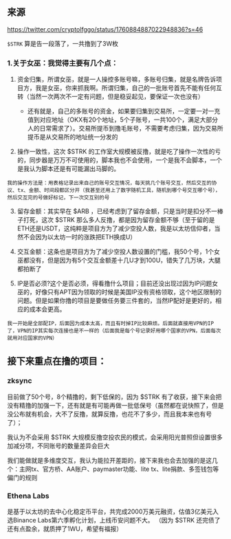## 来源
https://twitter.com/cryptolfggo/status/1760884887022948836?s=46

`$STRK` 算是告一段落了，一共撸到了3W枚

### 1.关于女巫：我觉得主要有几个点：
1. 资金归集，所谓女巫，就是一人操控多账号嘛，多账号归集，就是名牌告诉项目方，我是女巫，你来抓我啊。所谓归集，自己的一批账号首先不能有任何互转（当然一次两次不一定有问题，但是稳妥起见，要保证一次也没有）
    * 还有就是，自己的多账号的资金，如果要归集到交易所，一定要一对一充值到对应地址（OKX有20个地址，5个子账号，一共100个，满足大部分人的日常需求了）。交易所提币到撸毛账号，不需要考虑归集，因为交易所提币是从交易所的地址统一分发的

2. 操作一致性，这次 $STRK 的工作室大规模被反撸，就是吃了操作一次性的亏的，同步器是万万不可使用的，脚本我也不会使用，一个是我不会脚本，一个是我认为脚本还是有可能漏出马脚的。
```
我的操作方法是：用表格记录出来自己的账号交互情况，每天挑几个账号交互，然后交互的协议、tx、金额、时间段都区分开（我甚至还用上了数字随机工具，随机到哪个号交互哪个号），然后交互完的号做好标记，下一次交互别的号 
```

3. 留存金额：其实早在 $ARB ，已经考虑到了留存金额，只是当时是扣分不一棒子打死，这次 $STRK 那么多人反撸，都是因为留存金额不够（至于留的是ETH还是USDT，这纯粹是项目方为了减少空投人数，我是以太坊信仰者，当然不会因为以太坊一时的涨跌把ETH换成U）

4. 交互金额：这条也是项目方为了减少空投人数设置的门槛，我50个号，1个女巫都没有，但是因为有5个交互金额差十几U才到100U，错失了几万块，大腿都拍断了

5. IP是否必须?这个是否必须，得看撸什么项目；目前还没出现过因为IP问题女巫的，好像只有APT因为领取的时候是美国IP没有资格领取，这个地区限制的问题。但是如果你撸的项目是要做任务要三件套的，当然IP配好是更好的，相应的成本会更高。
```
我一开始是全部配IP，后面因为成本太高，而且有时掉IP比较麻烦。后面就直接用VPN的IP了，VPN的IP其实每次连接也是不一样的（后面我是每个号记录好用哪个国家的VPN，后面每次就用对应国家的VPN）
```

## 接下来重点在撸的项目：
### zksync
目前做了50个号，8个精撸的，剩下低保的，因为 $STRK 有了收获，接下来会把没有精撸的加强一下，还有就是有可能再做一批低保号（虽然都在说快照了，但是没公布就有机会，大不了反撸，就算反撸，也花不了多少，而且我本来也有号了）；

我认为不会采用 $STRK 大规模反撸空投农民的模式，会采用阳光普照但设置很多加减分项，不同账号的数量差异会巨大

我们能做就是多维度交互，我认为能拉开差距的，接下来我也会去加强的是这几个：主网tx、官方桥、AA账户、paymaster功能、lite tx、lite捐款、多签钱包等偏门的规则

###  Ethena Labs
是基于以太坊的去中心化稳定币平台，共完成2000万美元融资，估值3亿美元入选Binance Labs第六季孵化计划，上线币安问题不大。  （因为 $STRK 还完债了还有点盈余，就质押了1WU，希望有福报）